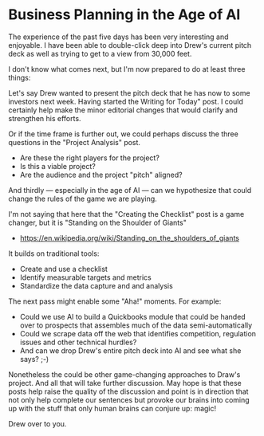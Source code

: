 # Business Planning in the Age of AI

The experience of the past five days has been very interesting and enjoyable. I have been able to double-click deep into Drew's current pitch deck as well as trying to get to a view from 30,000 feet. 

I don't know what comes next, but I'm now prepared to do at least three things:

Let's say Drew wanted to present the pitch deck that he has now to some investors next week. Having started the Writing for Today" post. I could certainly help make the minor editorial changes that would clarify and strengthen his efforts. 

Or if the time frame is further out, we could perhaps discuss the three questions in the "Project Analysis" post.

* Are these the right players for the project?
* Is this a viable project?
* Are the audience and the project "pitch" aligned? 

And thirdly — especially in the age of AI — can we hypothesize that could change the rules of the game we are playing.

I'm not saying that here that the "Creating the Checklist" post is a game changer, but it is "Standing on the Shoulder of Giants"

* https://en.wikipedia.org/wiki/Standing_on_the_shoulders_of_giants

It builds on traditional tools:

* Create and use a checklist
* Identify measurable targets and metrics
* Standardize the data capture and and analysis

The next pass might enable some "Aha!" moments. For example:

* Could we use AI to build a Quickbooks module that could be handed over to prospects that assembles much of the data semi-automatically
* Could we scrape data off the web that identifies competition, regulation issues and other technical hurdles?
* And can we drop Drew's entire pitch deck into AI and see what she says? ;-)

Nonetheless the could be other game-changing approaches to Draw's project. And all that will take further discussion. May hope is that these posts help raise the quality of the discussion and point is in direction that not only help complete our sentences but provoke our brains into coming up with the stuff that only human brains can conjure up: magic!

Drew over to you.

